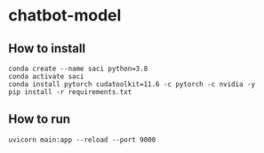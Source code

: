 # chatbot-model


## How to install

```
conda create --name saci python=3.8
conda activate saci
conda install pytorch cudatoolkit=11.6 -c pytorch -c nvidia -y
pip install -r requirements.txt
```

## How to run

```
uvicorn main:app --reload --port 9000
```
